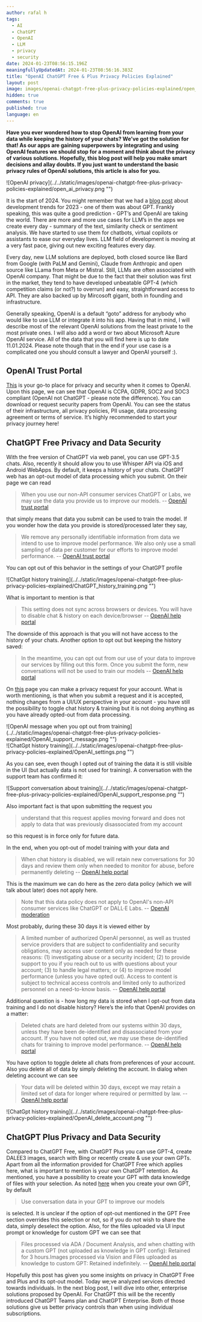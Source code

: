 ```yaml
---
author: rafal h
tags:
  - AI
  - ChatGPT
  - OpenAI
  - LLM
  - privacy
  - security
date: 2024-01-23T08:56:15.196Z
meaningfullyUpdatedAt: 2024-01-23T08:56:16.383Z
title: "OpenAI ChatGPT Free & Plus Privacy Policies Explained"
layout: post
image: images/openai-chatgpt-free-plus-privacy-policies-explained/open_ai_privacy.png
hidden: true
comments: true
published: true
language: en
---
```

**Have you ever wondered how to stop OpenAI from learning from your data while keeping the history of your chats? We’ve got the solution for that! As our apps are gaining superpowers by integrating and using OpenAI features we should stop for a moment and think about the privacy of various solutions. Hopefully, this blog post will help you make smart decisions and allay doubts. If you just want to understand the basic privacy rules of OpenAI solutions, this article is also for you.**

<div className="image">![OpenAI privacy](../../static/images/openai-chatgpt-free-plus-privacy-policies-explained/open_ai_privacy.png "")</div>

It is the start of 2024. You might remember that we had a [blog post](https://brightinventions.pl/blog/software-development-trends/) about development trends for 2023 - one of them was about GPT. Frankly speaking, this was quite a good prediction - GPT’s and OpenAI are taking the world. There are more and more use cases for LLM’s in the apps we create every day - summary of the text, similarity check or sentiment analysis. We have started to use them for chatbots, virtual copilots or assistants to ease our everyday lives. LLM field of development is moving at a very fast pace, giving out new exciting features every day. 

Every day, new LLM solutions are deployed, both closed source like Bard from Google (with PaLM and Gemini), Claude from Anthropic and open source like LLama from Meta or Mistral. Still, LLMs are often associated with OpenAI company. That might be due to the fact that their solution was first in the market, they tend to have developed unbeatable GPT-4 (which competition claims (or not?) to overrun) and easy, straightforward access to API. They are also backed up by Mircosoft gigant, both in founding and infrastructure.

Generally speaking, OpenAI is a default “goto” address for anybody who would like to use LLM or integrate it into his app. Having that in mind, I will describe most of the relevant OpenAI solutions from the least private to the most private ones. I will also add a word or two about Microsoft Azure OpenAI service. All of the data that you will find here is up to date 11.01.2024. Please note though that in the end if your use case is a complicated one you should consult a lawyer and OpenAI yourself :).

## OpenAI Trust Portal

[This](https://trust.openai.com/) is your go-to place for privacy and security when it comes to OpenAI. Upon this page, we can see that OpenAI is CCPA, GDPR, SOC2 and SOC3 compliant (OpenAI not ChatGPT - please note the difference). You can download or request security papers from OpenAI. You can see the status of their infrastructure, all privacy policies, PII usage, data processing agreement or terms of service. It’s highly recommended to start your privacy journey here!

## ChatGPT Free Privacy and Data Security

With the free version of ChatGPT via web panel, you can use GPT-3.5 chats. Also, recently it should allow you to use Whisper API via iOS and Android WebApps. By default, it keeps a history of your chats. ChatGPT web has an opt-out model of data processing which you submit. On their page we can read
> When you use our non-API consumer services ChatGPT or Labs, we may use the data you provide us to improve our models.
> -- [OpenAI trust portal](https://trust.openai.com/?itemName=data_privacy&source=click)

that simply means that data you submit can be used to train the model. If you wonder how the data you provide is stored/processed later they say,

> We remove any personally identifiable information from data we intend to use to improve model performance. We also only use a small sampling of data per customer for our efforts to improve model performance.
> -- [OpenAI trust portal](https://trust.openai.com/?itemName=data_privacy&source=click)

You can opt out of this behavior in the settings of your ChatGPT profile

<div className="image">![ChatGpt history training](../../static/images/openai-chatgpt-free-plus-privacy-policies-explained/ChatGPT_history_training.png "")</div>

What is important to mention is that
> This setting does not sync across browsers or devices. You will have to disable chat & history on each device/browser
> -- [OpenAI help portal](https://help.openai.com/en/articles/7730893-data-controls-faq)

The downside of this approach is that you will not have access to the history of your chats. Another option to opt out but keeping the history saved:
> In the meantime, you can opt out from our use of your data to improve our services by filling out this form. Once you submit the form, new conversations will not be used to train our models
> -- [OpenAI help portal](https://help.openai.com/en/articles/7730893-data-controls-faq)


On [this](https://privacy.openai.com/) page you can make a privacy request for your account. What is worth mentioning, is that when you submit a request and it is accepted, nothing changes from a UI/UX perspective in your account - you have still the possibility to toggle chat history & training but it is not doing anything as you have already opted-out from data processing.

<div className="image">![OpenAI message when you opt out from training](../../static/images/openai-chatgpt-free-plus-privacy-policies-explained/OpenAI_support_message.png "")</div>
<div className="image">![ChatGpt history training](../../static/images/openai-chatgpt-free-plus-privacy-policies-explained/OpenAI_settings.png "")</div>

As you can see, even though I opted out of training the data it is still visible in the UI (but actually data is not used for training).  A conversation with the support team has confirmed it: 

<div className="image">![Support conversation about training](../../static/images/openai-chatgpt-free-plus-privacy-policies-explained/OpenAI_support_response.png "")</div>

Also important fact is that upon submitting the request you
> understand that this request applies moving forward and does not apply to data that was previously disassociated from my account

so this request is in force only for future data.

In the end, when you opt-out of model training with your data and
> When chat history is disabled, we will retain new conversations for 30 days and review them only when needed to monitor for abuse, before permanently deleting
> -- [OpenAI help portal](https://help.openai.com/en/articles/7730893-data-controls-faq)

This is the maximum we can do here as the zero data policy (which we will talk about later) does not apply here. 
> Note that this data policy does not apply to OpenAI's non-API consumer services like ChatGPT or DALL·E Labs.
> -- [OpenAI moderation](https://platform.openai.com/docs/models/moderation)

Most probably, during these 30 days it is viewed either by
> A limited number of authorized OpenAI personnel, as well as trusted service providers that are subject to confidentiality and security obligations, may access user content only as needed for these reasons: (1) investigating abuse or a security incident; (2) to provide support to you if you reach out to us with questions about your account; (3) to handle legal matters; or (4) to improve model performance (unless you have opted out). Access to content is subject to technical access controls and limited only to authorized personnel on a need-to-know basis.
> -- [OpenAI help portal](https://help.openai.com/en/articles/7039943-data-usage-for-consumer-services-faq)


Additional question is - how long my data is stored when I opt-out from data training and I do not disable history? Here’s the info that OpenAI provides on a matter: 
> Deleted chats are hard deleted from our systems within 30 days, unless they have been de-identified and disassociated from your account. If you have not opted out, we may use these de-identified chats for training to improve model performance.
> -- [OpenAI help portal](https://help.openai.com/en/articles/8809935-how-chat-retention-works-in-chatgpt)

You have option to toggle delete all chats from preferences of your account. Also you delete all of data by simply deleting the account. In dialog when deleting account we can see
> Your data will be deleted within 30 days, except we may retain a limited set of data for longer where required or permitted by law.
> -- [OpenAI help portal](https://help.openai.com/en/articles/6378407-how-to-delete-your-account)

<div className="image">![ChatGpt history training](../../static/images/openai-chatgpt-free-plus-privacy-policies-explained/OpenAI_delete_account.png "")</div>


## ChatGPT Plus Privacy and Data Security

Compared to ChatGPT Free, with ChatGPT Plus you can use GPT-4, create DALEE3 images, search with Bing or recently create & use your own GPTs.
Apart from all the information provided for ChatGPT Free which applies here, what is important to mention is your own ChatGPT retention. As mentioned, you have a possibility to create your GPT with data knowledge of files with your selection. As noted [here](https://community.openai.com/t/data-privacy-for-latest-features-gpts-and-assistants/493023/4) when you create your own GPT, by default 
> Use conversation data in your GPT to improve our models

is selected. It is unclear if the option of opt-out mentioned in the GPT Free section overrides this selection or not, so if you do not wish to share the data, simply deselect the option. Also, for the files uploaded via UI input prompt or knowledge for custom GPT we can see that

> Files processed via ADA / Document Analysis, and when chatting with a custom GPT (not uploaded as knowledge in GPT config): Retained for 3 hours.Images processed via Vision and Files uploaded as knowledge to custom GPT: Retained indefinitely. 
> -- [OpenAI help portal](https://help.openai.com/en/articles/8555545-file-uploads-faq)

Hopefully this post has given you some insights on privacy in ChatGPT Free and Plus and its opt-out model. Today we;ve analyzed services directed towards individuals. In the next blog post, I will dive into other, enterprise solutions proposed by OpenAI. For ChatGPT this will be the recently introduced ChatGPT Teams plan and ChatGPT Enterprise. Both of those solutions give us better privacy controls than when using individual subscriptions. 




